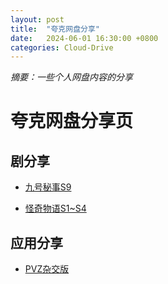 ```yaml
---
layout: post
title:  "夸克网盘分享"
date:   2024-06-01 16:30:00 +0800
categories: Cloud-Drive
---
```


*摘要：一些个人网盘内容的分享*

# 夸克网盘分享页

## 剧分享
* [九号秘事S9](https://pan.quark.cn/s/1c511fc8e538)

* [怪奇物语S1~S4](https://pan.quark.cn/s/ddc318cab93c)

## 应用分享

* [PVZ杂交版](https://pan.quark.cn/s/fe036e53c364)